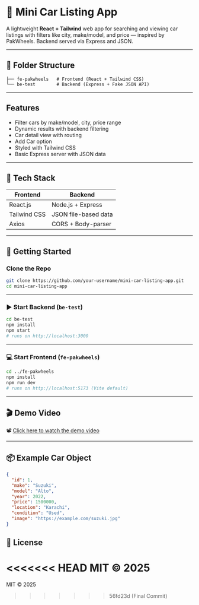 # 🚗 Mini Car Listing App

A lightweight **React + Tailwind** web app for searching and viewing car listings with filters like city, make/model, and price — inspired by PakWheels. Backend served via Express and JSON.

---

## 📁 Folder Structure

```
├── fe-pakwheels   # Frontend (React + Tailwind CSS)
└── be-test        # Backend (Express + Fake JSON API)
```

---

## Features

- Filter cars by make/model, city, price range
- Dynamic results with backend filtering
- Car detail view with routing
- Add Car option
- Styled with Tailwind CSS
- Basic Express server with JSON data

---

## 🔧 Tech Stack

| Frontend  | Backend   |
|-----------|-----------|
| React.js  | Node.js + Express |
| Tailwind CSS | JSON file-based data |
| Axios     | CORS + Body-parser |

---

## 🚀 Getting Started

### Clone the Repo

```bash
git clone https://github.com/your-username/mini-car-listing-app.git
cd mini-car-listing-app
```

---

### ▶️ Start Backend (`be-test`)

```bash
cd be-test
npm install
npm start
# runs on http://localhost:3000
```

---

### 💻 Start Frontend (`fe-pakwheels`)

```bash
cd ../fe-pakwheels
npm install
npm run dev
# runs on http://localhost:5173 (Vite default)
```

---

## 🎬 Demo Video

📽️ [Click here to watch the demo video](https://drive.google.com/file/d/1sURC0Fi6y-uq_zUtLuDBXif0tAOACwjH/view?usp=sharing)

---

## 📦 Example Car Object

```json
{
  "id": 1,
  "make": "Suzuki",
  "model": "Alto",
  "year": 2022,
  "price": 1500000,
  "location": "Karachi",
  "condition": "Used",
  "image": "https://example.com/suzuki.jpg"
}
```

## 🪪 License

<<<<<<< HEAD
MIT © 2025
=======
MIT © 2025
>>>>>>> 56fd23d (Final Commit)
